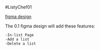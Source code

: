 #ListyChef01

[figma design](https://www.figma.com/design/C9h7mCtDQxUBaZCi8jwhVt/ListyChef?node-id=0-1&p=f&t=NxYSw1A4i02szZLs-0)

The 0.1 figma design will add these features:

	-In-list Page
	-Add a list
	-Delete a list